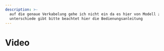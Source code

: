 ```yaml
---
description: >-
  auf die genaue Verkabelung gehe ich nicht ein da es hier von Modell zu Modell
  unterschiede gibt bitte beachtet hier die Bedienungsanleitung
---
```


# Video

